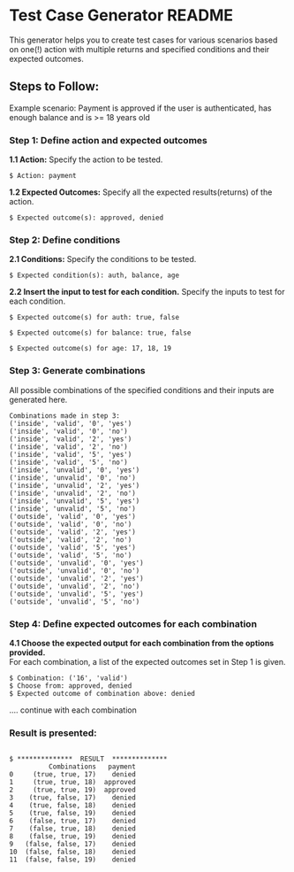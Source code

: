 # Test Case Generator README

This generator helps you to create test cases for various scenarios based on one(!) action with multiple returns and specified conditions and their expected outcomes.

## Steps to Follow:

Example scenario: Payment is approved if the user is authenticated, has enough balance and is >= 18 years old

### Step 1: Define action and expected outcomes

**1.1 Action:** 
Specify the action to be tested.  
```
$ Action: payment
```

**1.2 Expected Outcomes:** 
Specify all the expected results(returns) of the action.  
```
$ Expected outcome(s): approved, denied
```

### Step 2: Define conditions
**2.1 Conditions:** 
Specify the conditions to be tested.  
```
$ Expected condition(s): auth, balance, age 
```

**2.2 Insert the input to test for each condition.**
Specify the inputs to test for each condition.
```
$ Expected outcome(s) for auth: true, false
```
```
$ Expected outcome(s) for balance: true, false
```
```
$ Expected outcome(s) for age: 17, 18, 19
```

### Step 3: Generate combinations
All possible combinations of the specified conditions and their inputs are generated here.
```
Combinations made in step 3:
('inside', 'valid', '0', 'yes')
('inside', 'valid', '0', 'no')
('inside', 'valid', '2', 'yes')
('inside', 'valid', '2', 'no')
('inside', 'valid', '5', 'yes')
('inside', 'valid', '5', 'no')
('inside', 'unvalid', '0', 'yes')
('inside', 'unvalid', '0', 'no')
('inside', 'unvalid', '2', 'yes')
('inside', 'unvalid', '2', 'no')
('inside', 'unvalid', '5', 'yes')
('inside', 'unvalid', '5', 'no')
('outside', 'valid', '0', 'yes')
('outside', 'valid', '0', 'no')
('outside', 'valid', '2', 'yes')
('outside', 'valid', '2', 'no')
('outside', 'valid', '5', 'yes')
('outside', 'valid', '5', 'no')
('outside', 'unvalid', '0', 'yes')
('outside', 'unvalid', '0', 'no')
('outside', 'unvalid', '2', 'yes')
('outside', 'unvalid', '2', 'no')
('outside', 'unvalid', '5', 'yes')
('outside', 'unvalid', '5', 'no')
```

### Step 4: Define expected outcomes for each combination
**4.1 Choose the expected output for each combination from the options provided.**  
For each combination, a list of the expected outcomes set in Step 1 is given.
```
$ Combination: ('16', 'valid')
$ Choose from: approved, denied
$ Expected outcome of combination above: denied
```
.... continue with each combination

### Result is presented:
```

$ **************  RESULT  **************
          Combinations   payment
0     (true, true, 17)    denied
1     (true, true, 18)  approved
2     (true, true, 19)  approved
3    (true, false, 17)    denied
4    (true, false, 18)    denied
5    (true, false, 19)    denied
6    (false, true, 17)    denied
7    (false, true, 18)    denied
8    (false, true, 19)    denied
9   (false, false, 17)    denied
10  (false, false, 18)    denied
11  (false, false, 19)    denied
```

